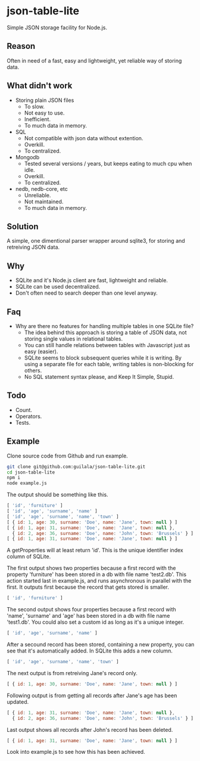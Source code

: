 # json-table-lite
Simple JSON storage facility for Node.js.

## Reason
Often in need of a fast, easy and lightweight, yet reliable way of storing data.

## What didn't work
* Storing plain JSON files
   * To slow.
   * Not easy to use.
   * Inefficient.
   * To much data in memory.
* SQL
   * Not compatible with json data without extention.
   * Overkill.
   * To centralized.
* Mongodb
   * Tested several versions / years, but keeps eating to much cpu when idle.
   * Overkill.
   * To centralized.
* nedb, nedb-core, etc
   * Unreliable.
   * Not maintained.
   * To much data in memory.

## Solution
A simple, one dimentional parser wrapper around sqlite3, for storing and retreiving JSON data.

## Why
* SQLite and it's Node.js client are fast, lightweight and reliable.
* SQLite can be used decentralized.
* Don't often need to search deeper than one level anyway.

## Faq
* Why are there no features for handling multiple tables in one SQLite file?
   * The idea behind this approach is storing a table of JSON data, not storing single values in relational tables.
   * You can still handle relations between tables with Javascript just as easy (easier).
   * SQLite seems to block subsequent queries while it is writing. By using a separate file for each table, writing tables is non-blocking for others.
   * No SQL statement syntax please, and Keep It Simple, Stupid.

## Todo
* Count.
* Operators.
* Tests.

## Example
Clone source code from Github and run example.
```bash
git clone git@github.com:guilala/json-table-lite.git
cd json-table-lite
npm i
node example.js
```

The output should be something like this.
```javascript
[ 'id', 'furniture' ]
[ 'id', 'age', 'surname', 'name' ]
[ 'id', 'age', 'surname', 'name', 'town' ]
[ { id: 1, age: 30, surname: 'Doe', name: 'Jane', town: null } ]
[ { id: 1, age: 31, surname: 'Doe', name: 'Jane', town: null },
  { id: 2, age: 36, surname: 'Doe', name: 'John', town: 'Brussels' } ]
[ { id: 1, age: 31, surname: 'Doe', name: 'Jane', town: null } ]
```

A getProperties will at least return 'id'. This is the unique identifier index column of SQLite.

The first output shows two properties because a first record with the property 'furniture' has been stored in a db with file name 'test2.db'. This action started last in example.js, and runs asynchronous in parallel with the first. It outputs first because the record that gets stored is smaller.
```javascript
[ 'id', 'furniture' ]
```

The second output shows four properties because a first record with 'name', 'surname' and 'age' has been stored in a db with file name 'test1.db'. You could also set a custom id as long as it's a unique integer.
```javascript
[ 'id', 'age', 'surname', 'name' ]
```

After a secound record has been stored, containing a new property, you can see that it's automatically added. In SQLite this adds a new column.
```javascript
[ 'id', 'age', 'surname', 'name', 'town' ]
```

The next output is from retreiving Jane's record only.
```javascript
[ { id: 1, age: 30, surname: 'Doe', name: 'Jane', town: null } ]
```

Following output is from getting all records after Jane's age has been updated.
```javascript
[ { id: 1, age: 31, surname: 'Doe', name: 'Jane', town: null },
  { id: 2, age: 36, surname: 'Doe', name: 'John', town: 'Brussels' } ]
```

Last output shows all records after John's record has been deleted.
```javascript
[ { id: 1, age: 31, surname: 'Doe', name: 'Jane', town: null } ]
```

Look into example.js to see how this has been achieved.

